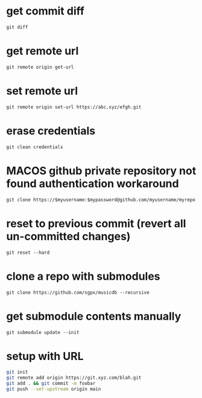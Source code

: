 # get commit diff

`git diff`

# get remote url

`git remote origin get-url`

# set remote url

`git remote origin set-url https://abc.xyz/efgh.git`

# erase credentials

`git clean credentials`

# MACOS github private repository not found authentication workaround

`git clone https://$myusername:$mypassword@github.com/myusername/myrepo`


# reset to previous commit (revert all un-committed changes)

`git reset --hard`

# clone a repo with submodules

`git clone https://github.com/sgpx/musicdb --recursive`

# get submodule contents manually

`git submodule update --init`

# setup with URL

```bash
git init
git remote add origin https://git.xyz.com/blah.git
git add . && git commit -m foobar
git push --set-upstream origin main
```
